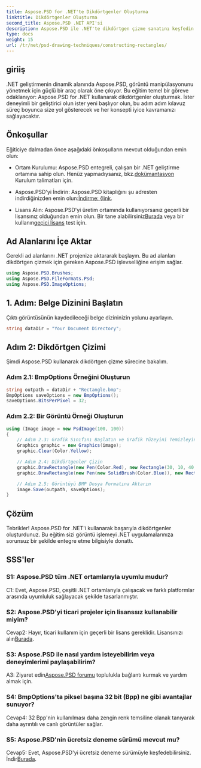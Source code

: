 ```yaml
---
title: Aspose.PSD for .NET'te Dikdörtgenler Oluşturma
linktitle: Dikdörtgenler Oluşturma
second_title: Aspose.PSD .NET API'si
description: Aspose.PSD ile .NET'te dikdörtgen çizme sanatını keşfedin. Sorunsuz entegrasyon için adım adım kılavuzumuzu izleyin. Görüntü işleme oyununuzu zahmetsizce yükseltin.
type: docs
weight: 15
url: /tr/net/psd-drawing-techniques/constructing-rectangles/
---
```

## giriiş

.NET geliştirmenin dinamik alanında Aspose.PSD, görüntü manipülasyonunu yönetmek için güçlü bir araç olarak öne çıkıyor. Bu eğitim temel bir göreve odaklanıyor: Aspose.PSD for .NET kullanarak dikdörtgenler oluşturmak. İster deneyimli bir geliştirici olun ister yeni başlıyor olun, bu adım adım kılavuz süreç boyunca size yol gösterecek ve her konsepti iyice kavramanızı sağlayacaktır.

## Önkoşullar

Eğiticiye dalmadan önce aşağıdaki önkoşulların mevcut olduğundan emin olun:

-  Ortam Kurulumu: Aspose.PSD entegreli, çalışan bir .NET geliştirme ortamına sahip olun. Henüz yapmadıysanız, bkz.[dokümantasyon](https://reference.aspose.com/psd/net/) Kurulum talimatları için.

-  Aspose.PSD'yi İndirin: Aspose.PSD kitaplığını şu adresten indirdiğinizden emin olun:[İndirme: {link](https://releases.aspose.com/psd/net/).

-  Lisans Alın: Aspose.PSD'yi üretim ortamında kullanıyorsanız geçerli bir lisansınız olduğundan emin olun. Bir tane alabilirsiniz[Burada](https://purchase.aspose.com/buy) veya bir kullanın[geçici lisans](https://purchase.aspose.com/temporary-license/) test için.

## Ad Alanlarını İçe Aktar

Gerekli ad alanlarını .NET projenize aktararak başlayın. Bu ad alanları dikdörtgen çizmek için gereken Aspose.PSD işlevselliğine erişim sağlar.

```csharp
using Aspose.PSD.Brushes;
using Aspose.PSD.FileFormats.Psd;
using Aspose.PSD.ImageOptions;
```

## 1. Adım: Belge Dizinini Başlatın

Çıktı görüntüsünün kaydedileceği belge dizininizin yolunu ayarlayın.

```csharp
string dataDir = "Your Document Directory";
```

## Adım 2: Dikdörtgen Çizimi

Şimdi Aspose.PSD kullanarak dikdörtgen çizme sürecine bakalım.

### Adım 2.1: BmpOptions Örneğini Oluşturun

```csharp
string outpath = dataDir + "Rectangle.bmp";
BmpOptions saveOptions = new BmpOptions();
saveOptions.BitsPerPixel = 32;
```

### Adım 2.2: Bir Görüntü Örneği Oluşturun

```csharp
using (Image image = new PsdImage(100, 100))
{
    // Adım 2.3: Grafik Sınıfını Başlatın ve Grafik Yüzeyini Temizleyin
    Graphics graphic = new Graphics(image);
    graphic.Clear(Color.Yellow);

    // Adım 2.4: Dikdörtgenler Çizin
    graphic.DrawRectangle(new Pen(Color.Red), new Rectangle(30, 10, 40, 80));
    graphic.DrawRectangle(new Pen(new SolidBrush(Color.Blue)), new Rectangle(10, 30, 80, 40));

    // Adım 2.5: Görüntüyü BMP Dosya Formatına Aktarın
    image.Save(outpath, saveOptions);
}
```

## Çözüm

Tebrikler! Aspose.PSD for .NET'i kullanarak başarıyla dikdörtgenler oluşturdunuz. Bu eğitim sizi görüntü işlemeyi .NET uygulamalarınıza sorunsuz bir şekilde entegre etme bilgisiyle donattı.

## SSS'ler

### S1: Aspose.PSD tüm .NET ortamlarıyla uyumlu mudur?

C1: Evet, Aspose.PSD, çeşitli .NET ortamlarıyla çalışacak ve farklı platformlar arasında uyumluluk sağlayacak şekilde tasarlanmıştır.

### S2: Aspose.PSD'yi ticari projeler için lisanssız kullanabilir miyim?

 Cevap2: Hayır, ticari kullanım için geçerli bir lisans gereklidir. Lisansınızı alın[Burada](https://purchase.aspose.com/buy).

### S3: Aspose.PSD ile nasıl yardım isteyebilirim veya deneyimlerimi paylaşabilirim?

 A3: Ziyaret edin[Aspose.PSD forumu](https://forum.aspose.com/c/psd/34) toplulukla bağlantı kurmak ve yardım almak için.

### S4: BmpOptions'ta piksel başına 32 bit (Bpp) ne gibi avantajlar sunuyor?

Cevap4: 32 Bpp'nin kullanılması daha zengin renk temsiline olanak tanıyarak daha ayrıntılı ve canlı görüntüler sağlar.

### S5: Aspose.PSD'nin ücretsiz deneme sürümü mevcut mu?

 Cevap5: Evet, Aspose.PSD'yi ücretsiz deneme sürümüyle keşfedebilirsiniz. İndir[Burada](https://releases.aspose.com/).